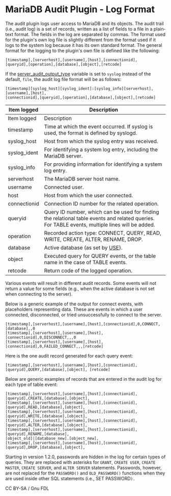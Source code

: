 
# MariaDB Audit Plugin - Log Format

The audit plugin logs user access to MariaDB and its objects. The audit trail (i.e., audit log) is a set of records, written as a list of fields to a file in a plain‐text format. The fields in the log are separated by commas. The format used for the plugin's own log file is slightly different from the format used if it logs to the system log because it has its own standard format. The general format for the logging to the plugin's own file is defined like the following:


```
[timestamp],[serverhost],[username],[host],[connectionid],
[queryid],[operation],[database],[object],[retcode]
```

If the [server_audit_output_type](mariadb-audit-plugin-options-and-system-variables.md) variable is set to `syslog` instead of the default, `file`, the audit log file format will be as follows:


```
[timestamp][syslog_host][syslog_ident]:[syslog_info][serverhost],[username],[host],
[connectionid],[queryid],[operation],[database],[object],[retcode]
```


| Item logged | Description |
| --- | --- |
| Item logged | Description |
| timestamp | Time at which the event occurred. If syslog is used, the format is defined by syslogd. |
| syslog_host | Host from which the syslog entry was received. |
| syslog_ident | For identifying a system log entry, including the MariaDB server. |
| syslog_info | For providing information for identifying a system log entry. |
| serverhost | The MariaDB server host name. |
| username | Connected user. |
| host | Host from which the user connected. |
| connectionid | Connection ID number for the related operation. |
| queryid | Query ID number, which can be used for finding the relational table events and related queries. For TABLE events, multiple lines will be added. |
| operation | Recorded action type: CONNECT, QUERY, READ, WRITE, CREATE, ALTER, RENAME, DROP. |
| database | Active database (as set by [USE](../../sql-statements-and-structure/sql-statements/administrative-sql-statements/use-database.md)). |
| object | Executed query for QUERY events, or the table name in the case of TABLE events. |
| retcode | Return code of the logged operation. |



Various events will result in different audit records. Some events will not return a value for some fields (e.g., when the active database is not set when connecting to the server).


Below is a generic example of the output for connect events, with placeholders representing data. These are events in which a user connected, disconnected, or tried unsuccessfully to connect to the server.


```
[timestamp],[serverhost],[username],[host],[connectionid],0,CONNECT,[database],,0 
[timestamp],[serverhost],[username],[host],[connectionid],0,DISCONNECT,,,0 
[timestamp],[serverhost],[username],[host],[connectionid],0,FAILED_CONNECT,,,[retcode]
```

Here is the one audit record generated for each query event:


```
[timestamp],[serverhost],[username],[host],[connectionid],[queryid],QUERY,[database],[object], [retcode]
```

Below are generic examples of records that are entered in the audit log for each type of table event:


```
[timestamp],[serverhost],[username],[host],[connectionid],[queryid],CREATE,[database],[object], 
[timestamp],[serverhost],[username],[host],[connectionid],[queryid],READ,[database],[object], 
[timestamp],[serverhost],[username],[host],[connectionid],[queryid],WRITE,[database],[object], 
[timestamp],[serverhost],[username],[host],[connectionid],[queryid],ALTER,[database],[object], 
[timestamp],[serverhost],[username],[host],[connectionid],[queryid],RENAME,[database], 
[object_old]|[database_new].[object_new], 
[timestamp],[serverhost],[username],[host],[connectionid],[queryid],DROP,[database],[object],
```

Starting in version 1.2.0, passwords are hidden in the log for certain types of queries. They are replaced with asterisks for `GRANT`, `CREATE USER`, `CREATE MASTER`, `CREATE SERVER`, and `ALTER SERVER` statements. Passwords, however, are not replaced for the `PASSWORD()` and `OLD_PASSWORD()` functions when they are used inside other SQL statements (i.e., SET PASSWORD`).`


CC BY-SA / Gnu FDL

